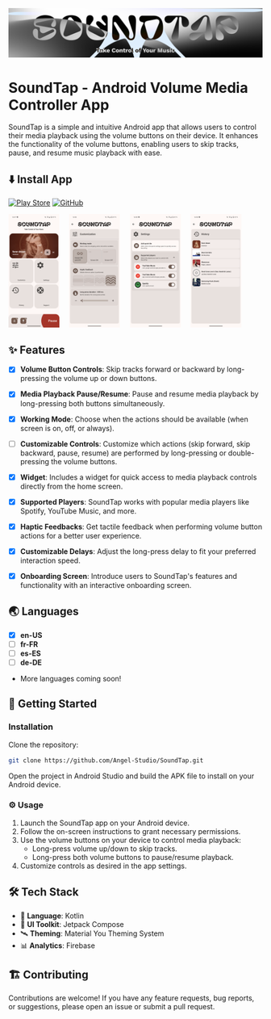 ![Cover Image](/RESOURCES/Cover-1024x200.png)

# SoundTap - Android Volume Media Controller App

SoundTap is a simple and intuitive Android app that allows users to control their media playback
using the volume buttons on their device. It enhances the functionality of the volume buttons,
enabling users to skip tracks, pause, and resume music playback with ease.

## ⬇️ Install App

[![Play Store](https://img.shields.io/badge/Google_Play-414141?style=for-the-badge&logo=google-play&logoColor=white)](https://play.google.com/store/apps/details?id=fr.angel.soundtap)
[![GitHub](https://img.shields.io/badge/github-%23121011.svg?style=for-the-badge&logo=github&logoColor=white)](https://github.com/Angel-Studio/SoundTap/releases)

<p>
  <img alt="Light" src="./RESOURCES/Screenshot_20240515-160758.png" width="20%">
&nbsp; &nbsp;
  <img alt="Dark" src="./RESOURCES/Screenshot_20240515-160826.png" width="20%">
&nbsp; &nbsp;
  <img alt="Dark" src="./RESOURCES/Screenshot_20240515-160834.png" width="20%">
&nbsp; &nbsp;
  <img alt="Dark" src="./RESOURCES/Screenshot_20240515-160841.png" width="20%">
</p>

## ✨ Features

- [x] **Volume Button Controls**: Skip tracks forward or backward by long-pressing the volume up or
  down buttons.

- [x] **Media Playback Pause/Resume**: Pause and resume media playback by long-pressing both buttons
  simultaneously.

- [x] **Working Mode**: Choose when the actions should be available (when screen is on, off, or
  always).

- [ ] **Customizable Controls**: Customize which actions (skip forward, skip backward, pause,
  resume) are performed by long-pressing or double-pressing the volume buttons.

- [x] **Widget**: Includes a widget for quick access to media playback controls directly from the
  home screen.

- [x] **Supported Players**: SoundTap works with popular media players like Spotify, YouTube Music,
  and more.

- [x] **Haptic Feedbacks**: Get tactile feedback when performing volume button actions for a better
  user experience.

- [x] **Customizable Delays**: Adjust the long-press delay to fit your preferred interaction speed.

- [x] **Onboarding Screen**: Introduce users to SoundTap's features and functionality with an
  interactive onboarding screen.

## 🌏 Languages

- [x] **en-US**
- [ ] **fr-FR**
- [ ] **es-ES**
- [ ] **de-DE**
- More languages coming soon!

## 🚀 Getting Started

### Installation

Clone the repository:

```bash
git clone https://github.com/Angel-Studio/SoundTap.git
```

Open the project in Android Studio and build the APK file to install on your Android device.

### :gear: Usage

1. Launch the SoundTap app on your Android device.
2. Follow the on-screen instructions to grant necessary permissions.
3. Use the volume buttons on your device to control media playback:
    - Long-press volume up/down to skip tracks.
    - Long-press both volume buttons to pause/resume playback.
4. Customize controls as desired in the app settings.

## :hammer_and_wrench: Tech Stack

- :dart: **Language**: Kotlin
- :art: **UI Toolkit**: Jetpack Compose
- :artificial_satellite: **Theming**: Material You Theming System
- :bar_chart: **Analytics**: Firebase

## 🏗️ Contributing

Contributions are welcome! If you have any feature requests, bug reports, or suggestions, please
open an issue or submit a pull request.
